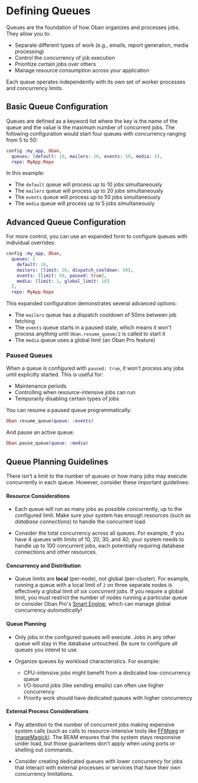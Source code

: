 # Defining Queues

Queues are the foundation of how Oban organizes and processes jobs. They allow you to:

- Separate different types of work (e.g., emails, report generation, media processing)
- Control the concurrency of job execution
- Prioritize certain jobs over others
- Manage resource consumption across your application

Each queue operates independently with its own set of worker processes and concurrency limits.

## Basic Queue Configuration

Queues are defined as a keyword list where the key is the name of the queue and the value is the
maximum number of concurrent jobs. The following configuration would start four queues with
concurrency ranging from 5 to 50:

```elixir
config :my_app, Oban,
  queues: [default: 10, mailers: 20, events: 50, media: 5],
  repo: MyApp.Repo
```

In this example:

- The `default` queue will process up to 10 jobs simultaneously
- The `mailers` queue will process up to 20 jobs simultaneously
- The `events` queue will process up to 50 jobs simultaneously
- The `media` queue will process up to 5 jobs simultaneously

## Advanced Queue Configuration

For more control, you can use an expanded form to configure queues with individual overrides:

```elixir
config :my_app, Oban,
  queues: [
    default: 10,
    mailers: [limit: 20, dispatch_cooldown: 50],
    events: [limit: 50, paused: true],
    media: [limit: 1, global_limit: 10]
  ],
  repo: MyApp.Repo
```

This expanded configuration demonstrates several advanced options:

* The `mailers`  queue has a dispatch cooldown of 50ms between job fetching
* The `events` queue starts in a paused state, which means it won't process anything until
  `Oban.resume_queue/2` is called to start it
* The `media` queue uses a global limit (an Oban Pro feature)

### Paused Queues

When a queue is configured with `paused: true`, it won't process any jobs until explicitly
started. This is useful for:

* Maintenance periods
* Controlling when resource-intensive jobs can run
* Temporarily disabling certain types of jobs

You can resume a paused queue programmatically:

```elixir
Oban.resume_queue(queue: :events)
```

And pause an active queue:

```elixir
Oban.pause_queue(queue: :media)
```

## Queue Planning Guidelines

There isn't a limit to the number of queues or how many jobs may execute concurrently in each
queue. However, consider these important guidelines:

#### Resource Considerations

* Each queue will run as many jobs as possible concurrently, up to the configured limit. Make sure
  your system has enough resources (such as *database connections*) to handle the concurrent load.

* Consider the total concurrency across all queues. For example, if you have 4 queues with limits
  of 10, 20, 30, and 40, your system needs to handle up to 100 concurrent jobs, each potentially
  requiring database connections and other resources.

#### Concurrency and Distribution

* Queue limits are **local** (per-node), not global (per-cluster). For example, running a queue
  with a local limit of `2` on three separate nodes is effectively a global limit of *six
  concurrent jobs*. If you require a global limit, you must restrict the number of nodes running a
  particular queue or consider Oban Pro's [Smart Engine][smart], which can manage global
  concurrency *automatically*!

#### Queue Planning

* Only jobs in the configured queues will execute. Jobs in any other queue will stay in the
  database untouched. Be sure to configure all queues you intend to use.

* Organize queues by workload characteristics. For example:

  - CPU-intensive jobs might benefit from a dedicated low-concurrency queue
  - I/O-bound jobs (like sending emails) can often use higher concurrency
  - Priority work should have dedicated queues with higher concurrency

#### External Process Considerations

* Pay attention to the number of concurrent jobs making expensive system calls (such as calls to
  resource-intensive tools like [FFMpeg][ffmpeg] or [ImageMagick][imagemagick]). The BEAM ensures
  that the system stays responsive under load, but those guarantees don't apply when using ports
  or shelling out commands.

* Consider creating dedicated queues with lower concurrency for jobs that interact with external
  processes or services that have their own concurrency limitations.

[ffmpeg]: https://www.ffmpeg.org
[imagemagick]: https://imagemagick.org/index.php
[smart]: https://oban.pro/docs/pro/Oban.Pro.Engines.Smart.html
